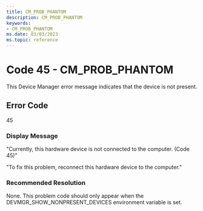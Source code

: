 ```yaml
---
title: CM_PROB_PHANTOM
description: CM_PROB_PHANTOM
keywords:
- CM_PROB_PHANTOM
ms.date: 03/03/2023
ms.topic: reference
---
```


# Code 45 - CM_PROB_PHANTOM

This Device Manager error message indicates that the device is not present.

## Error Code

45

### Display Message

"Currently, this hardware device is not connected to the computer. (Code 45)"

"To fix this problem, reconnect this hardware device to the computer."

### Recommended Resolution

None. This problem code should only appear when the DEVMGR_SHOW_NONPRESENT_DEVICES environment variable is set.
